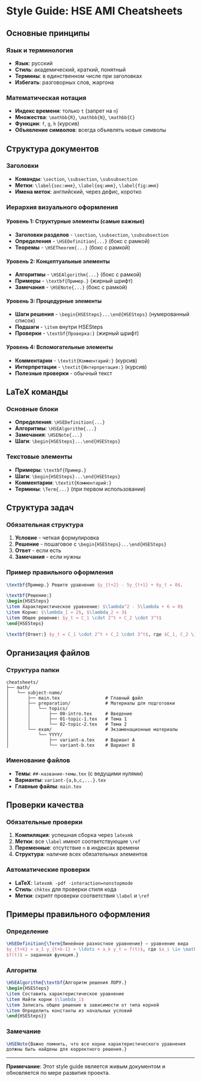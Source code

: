 # Style Guide: HSE AMI Cheatsheets

## Основные принципы

### Язык и терминология
- **Язык**: русский
- **Стиль**: академический, краткий, понятный
- **Термины**: в единственном числе при заголовках
- **Избегать**: разговорных слов, жаргона

### Математическая нотация
- **Индекс времени**: только `t` (запрет на `n`)
- **Множества**: `\mathbb{R}`, `\mathbb{N}`, `\mathbb{C}`
- **Функции**: `f`, `g`, `h` (курсив)
- **Объявление символов**: всегда объявлять новые символы

## Структура документов

### Заголовки
- **Команды**: `\section`, `\subsection`, `\subsubsection`
- **Метки**: `\label{sec:имя}`, `\label{eq:имя}`, `\label{fig:имя}`
- **Имена меток**: английский, через дефис, коротко

### Иерархия визуального оформления

#### Уровень 1: Структурные элементы (самые важные)
- **Заголовки разделов** - `\section`, `\subsection`, `\subsubsection`
- **Определения** - `\HSEDefinition{...}` (бокс с рамкой)
- **Теоремы** - `\HSETheorem{...}` (бокс с рамкой)

#### Уровень 2: Концептуальные элементы
- **Алгоритмы** - `\HSEAlgorithm{...}` (бокс с рамкой)
- **Примеры** - `\textbf{Пример.}` (жирный шрифт)
- **Замечания** - `\HSENote{...}` (бокс с рамкой)

#### Уровень 3: Процедурные элементы
- **Шаги решения** - `\begin{HSESteps}...\end{HSESteps}` (нумерованный список)
- **Подшаги** - `\item` внутри HSESteps
- **Проверки** - `\textbf{Проверка:}` (жирный шрифт)

#### Уровень 4: Вспомогательные элементы
- **Комментарии** - `\textit{Комментарий:}` (курсив)
- **Интерпретации** - `\textit{Интерпретация:}` (курсив)
- **Полезные проверки** - обычный текст

## LaTeX команды

### Основные блоки
- **Определения**: `\HSEDefinition{...}`
- **Алгоритмы**: `\HSEAlgorithm{...}`
- **Замечания**: `\HSENote{...}`
- **Шаги**: `\begin{HSESteps}...\end{HSESteps}`

### Текстовые элементы
- **Примеры**: `\textbf{Пример.}`
- **Шаги**: `\begin{HSESteps}...\end{HSESteps}`
- **Комментарии**: `\textit{Комментарий:}`
- **Термины**: `\Term{...}` (при первом использовании)

## Структура задач

### Обязательная структура
1. **Условие** - четкая формулировка
2. **Решение** - пошаговое с `\begin{HSESteps}...\end{HSESteps}`
3. **Ответ** - если есть
4. **Замечания** - если нужны

### Пример правильного оформления
```latex
\textbf{Пример.} Решите уравнение $y_{t+2} - 5y_{t+1} + 6y_t = 0$.

\textbf{Решение:}
\begin{HSESteps}
\item Характеристическое уравнение: $\lambda^2 - 5\lambda + 6 = 0$
\item Корни: $\lambda_1 = 2$, $\lambda_2 = 3$
\item Общее решение: $y_t = C_1 \cdot 2^t + C_2 \cdot 3^t$
\end{HSESteps}

\textbf{Ответ:} $y_t = C_1 \cdot 2^t + C_2 \cdot 3^t$, где $C_1, C_2 \in \mathbb{R}$.
```

## Организация файлов

### Структура папки
```
cheatsheets/
├── math/
│   └── subject-name/
│       ├── main.tex                 # Главный файл
│       ├── preparation/             # Материалы для подготовки
│       │   └── topics/
│       │       ├── 00-intro.tex     # Введение
│       │       ├── 01-topic-1.tex   # Тема 1
│       │       └── 02-topic-2.tex   # Тема 2
│       └── exam/                    # Экзаменационные материалы
│           └── YYYY/
│               ├── variant-a.tex    # Вариант A
│               └── variant-b.tex    # Вариант B
```

### Именование файлов
- **Темы**: `##-название-темы.tex` (с ведущими нулями)
- **Варианты**: `variant-{a,b,c,...}.tex`
- **Главные файлы**: `main.tex`

## Проверки качества

### Обязательные проверки
1. **Компиляция**: успешная сборка через `latexmk`
2. **Метки**: все `\label` имеют соответствующие `\ref`
3. **Переменные**: отсутствие `n` в индексах времени
4. **Структура**: наличие всех обязательных элементов

### Автоматические проверки
- **LaTeX**: `latexmk -pdf -interaction=nonstopmode`
- **Стиль**: `chktex` для проверки стиля кода
- **Метки**: скрипт проверки соответствия `\label` и `\ref`

## Примеры правильного оформления

### Определение
```latex
\HSEDefinition{\Term{Линейное разностное уравнение} — уравнение вида
$y_{t+k} + a_1 y_{t+k-1} + \ldots + a_k y_t = f(t)$, где $a_i \in \mathbb{R}$,
$f(t)$ — заданная функция.}
```

### Алгоритм
```latex
\HSEAlgorithm{\textbf{Алгоритм решения ЛОРУ.}
\begin{HSESteps}
\item Составить характеристическое уравнение
\item Найти корни $\lambda_i$
\item Записать общее решение в зависимости от типа корней
\item Определить константы из начальных условий
\end{HSESteps}}
```

### Замечание
```latex
\HSENote{Важно помнить, что все корни характеристического уравнения
должны быть найдены для корректного решения.}
```

---

**Примечание**: Этот style guide является живым документом и обновляется по мере развития проекта.
